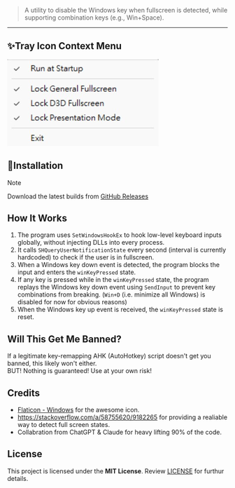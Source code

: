 > A utility to disable the Windows key when fullscreen is detected, while supporting combination keys (e.g., Win+Space).

---

## ✨Tray Icon Context Menu
<img src="/screenshots/main_v0.1.jpg">

## 🔧Installation
> [!NOTE]
> Download the latest builds from [GitHub Releases](https://github.com/d0gkiller87/WinKeyDisabler/releases)

## How It Works
1. The program uses `SetWindowsHookEx` to hook low-level keyboard inputs globally, without injecting DLLs into every process.
2. It calls `SHQueryUserNotificationState` every second (interval is currently hardcoded) to check if the user is in fullscreen.
3. When a Windows key down event is detected, the program blocks the input and enters the `winKeyPressed` state.
4. If any key is pressed while in the `winKeyPressed` state, the program replays the Windows key down event using `SendInput` to prevent key combinations from breaking. (`Win+D` (i.e. minimize all Windows) is disabled for now for obvious reasons)
5. When the Windows key up event is received, the `winKeyPressed` state is reset.

## Will This Get Me Banned?
If a legitimate key-remapping AHK (AutoHotkey) script doesn't get you banned, this likely won't either.  
BUT! Nothing is guaranteed! Use at your own risk!

## Credits
- [Flaticon - Windows](https://www.flaticon.com/free-icon/windows_882600) for the awesome icon.
- https://stackoverflow.com/a/58755620/9182265 for providing a realiable way to detect full screen states.
- Collabration from ChatGPT & Claude for heavy lifting 90% of the code.

## License
This project is licensed under the **MIT License**. Review [LICENSE](/LICENSE) for furthur details.
